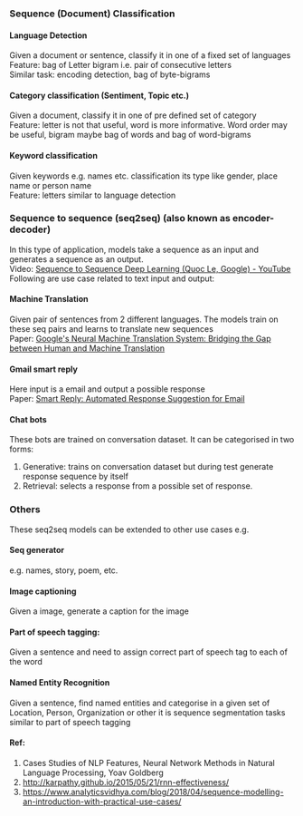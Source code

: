 ### Sequence (Document) Classification
####  Language Detection
Given a document or sentence, classify it in one of a fixed set of languages  
Feature: bag of Letter bigram i.e. pair of consecutive letters  
Similar task: encoding detection, bag of byte-bigrams

#### Category classification (Sentiment, Topic etc.)
Given a document, classify it in one of pre defined set of category  
Feature: letter is not that useful, word is more informative. Word order may be useful, bigram maybe
bag of words and bag of word-bigrams

#### Keyword classification
Given keywords e.g. names etc. classification its type like gender, place name or person name  
Feature: letters similar to language detection


### Sequence to sequence (seq2seq) (also known as encoder-decoder)
In this type of application, models take a sequence as an input and generates a sequence as an output.  
Video: [Sequence to Sequence Deep Learning (Quoc Le, Google) - YouTube](https://www.youtube.com/watch?v=G5RY_SUJih4)   
Following are use case related to text input and output:

#### Machine Translation
Given pair of sentences from 2 different languages. The models train on these seq pairs and learns to translate new sequences    
Paper: [Google's Neural Machine Translation System: Bridging the Gap between Human and Machine Translation](https://arxiv.org/abs/1609.08144)

#### Gmail smart reply
Here input is a email and output a possible response  
Paper: [Smart Reply: Automated Response Suggestion for Email](https://arxiv.org/abs/1606.04870)

#### Chat bots
These bots are trained on conversation dataset. It can be categorised in two forms:
1. Generative: trains on conversation dataset but during test generate response sequence by itself
2. Retrieval: selects a response from a possible set of response.

### Others
These seq2seq models can be extended to other use cases e.g.

#### Seq generator 
e.g. names, story, poem, etc.

#### Image captioning
Given a image, generate a caption for the image

#### Part of speech tagging:
Given a sentence and need to assign correct part of speech tag to each of the word

#### Named Entity Recognition
Given a sentence, find named entities and categorise in a given set of Location, Person, Organization or other
it is sequence segmentation tasks similar to part of speech tagging

#### Ref: 
1. Cases Studies of NLP Features, Neural Network Methods in Natural Language Processing, Yoav Goldberg
2. http://karpathy.github.io/2015/05/21/rnn-effectiveness/
3. https://www.analyticsvidhya.com/blog/2018/04/sequence-modelling-an-introduction-with-practical-use-cases/

